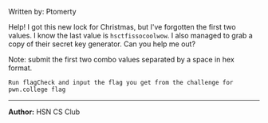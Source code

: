 Written by: Ptomerty

Help! I got this new lock for Christmas, but I've forgotten the first two values. I know the last value is `hsctfissocoolwow`. I also managed to grab a copy of their secret key generator. Can you help me out?

Note: submit the first two combo values separated by a space in hex format.

`Run flagCheck and input the flag you get from the challenge for pwn.college flag`

---
**Author:** HSN CS Club